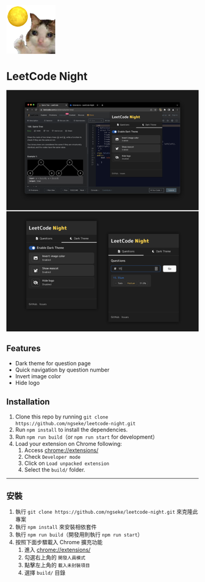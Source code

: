 <img src="src/assets/img/logo.png" width="128"/>

# LeetCode Night

<img src="src/assets/img/screenshot1.png"  />
<img src="src/assets/img/screenshot2.png"  />

## Features

- Dark theme for question page
- Quick navigation by question number
- Invert image color
- Hide logo

## Installation

1. Clone this repo by running `git clone https://github.com/ngseke/leetcode-night.git`
1. Run `npm install` to install the dependencies.
1. Run `npm run build`（or `npm run start` for development）
1. Load your extension on Chrome following:
    1. Access [chrome://extensions/](chrome://extensions/)
    2. Check `Developer mode`
    3. Click on `Load unpacked extension`
    4. Select the `build/` folder.

---

## 安裝

1. 執行 `git clone https://github.com/ngseke/leetcode-night.git` 來克隆此專案
1. 執行 `npm install` 來安裝相依套件
1. 執行 `npm run build`（開發用則執行 `npm run start`）
1. 按照下面步驟載入 Chrome 擴充功能
    1. 進入 [chrome://extensions/](chrome://extensions/)
    2. 勾選右上角的 `開發人員模式`
    3. 點擊左上角的 `載入未封裝項目`
    4. 選擇 `build/` 目錄
